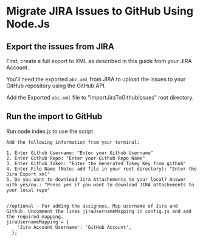 # Migrate JIRA Issues to GitHub Using Node.Js

## Export the issues from JIRA

First, create a full export to XML as described in this guide from your JIRA Account.

You'll need the exported `abc.xml` from JIRA to upload the issues to your GitHub repository using the GitHub API.

Add the Exported `abc.xml` file to "importJiraToGithubIssues" root directory.

## Run the import to GitHub

Run node index.js to use the script

```
Add the following information from your terminal:

1. Enter Github Username: "Enter your Github Username"
2. Enter Github Repo: "Enter your Github Repo Name"
3. Enter Github Token: "Enter the Generated Tokey Key from github"
4. Enter File Name (Note: add file in your root directory): "Enter the Jira Export xml"
5. Do you want to download Jira Attachements to your local? Answer with yes/no.: "Press yes if you want to download JIRA attachements to your local repo"


//optional - For adding the assignees. Map username of Jira and Github. Uncomment the lines jiraUsernameMapping in config.js and add the required mapping.
jiraUsernameMapping = {
    'Jira Account Username': 'GitHub Account',
  };
  
```

